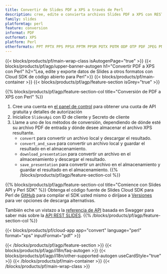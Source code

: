 ```yaml
---
title: Convertir de Slides PDF a XPS a través de Perl
description: cree, edite o convierta archivos Slides PDF a XPS con REST API y Perl SDK de código abierto
family: slides
platformtag: perl
feature: conversion
informat: PDF
outformat: XPS
platform: Perl
otherformats: PPT PPTX PPS PPSX PPTM PPSM POTX POTM ODP OTP PDF JPEG PNG BMP TIFF SVG HTML SWF HTML5 GIF XAML MPEG4
---
```


{{< blocks/products/pf/main-wrap-class isAutogenPage="true" >}}
{{< blocks/products/pf/agp/upper-banner-autogen h1="Convertir PDF a XPS con Perl" h2="Lea, edite y exporte datos de Slides a otros formatos con Cloud SDK de código abierto para Perl">}}
{{< blocks/products/pf/main-container >}}
{{< blocks/products/pf/agp/feature-section isGrey="true" >}}

{{% blocks/products/pf/agp/feature-section-col title="Conversión de PDF a XPS con Perl" %}}
1. Cree una cuenta en <a href="https://dashboard.aspose.cloud/">el panel de control</a> para obtener una cuota de API gratuita y detalles de autorización
1. Inicialice ```SlidesApi``` con ID de cliente y Secreto de cliente
1. Llame a uno de los métodos de conversión, dependiendo de dónde esté su archivo PDF de entrada y dónde desee almacenar el archivo XPS resultante.
    - ```convert``` para convertir un archivo local y descargar el resultado.
    - ```convert_and_save``` para convertir un archivo local y guardar el resultado en el almacenamiento.
    - ```download_presentation``` para convertir un archivo en el almacenamiento y descargar el resultado.
    - ```save_presentation``` para convertir un archivo en el almacenamiento y guardar el resultado en el almacenamiento.
{{% /blocks/products/pf/agp/feature-section-col %}}

{{% blocks/products/pf/agp/feature-section-col title="Comience con Slides API y Perl SDK" %}}
Obtenga el código fuente de Slides Cloud SDK para Perl de [GitHub](https://github.com/aspose-slides-cloud/aspose-slides-cloud-perl) para compilar el SDK usted mismo o diríjase a [Versiones](https://releases.aspose.cloud/) para ver opciones de descarga alternativas.

También eche un vistazo a la [referencia de API](https://apireference.aspose.cloud/slides/) basada en Swagger para saber más sobre la [API REST SLIDES](https://products.aspose.cloud/slides/curl/).
{{% /blocks/products/pf/agp/feature-section-col %}}

{{< blocks/products/pf/cloud-app app="convert" language="perl" format="xps" inputFormat="pdf" >}}

{{< /blocks/products/pf/agp/feature-section >}}
{{< blocks/products/pf/agp/i18n/faq-autogen >}}
{{< blocks/products/pf/agp/i18n/other-supported-autogen useCardStyle="true" >}}
{{< /blocks/products/pf/main-container >}}
{{< /blocks/products/pf/main-wrap-class >}}